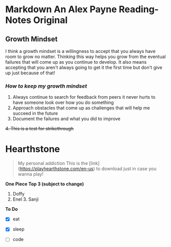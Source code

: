 # Markdown An Alex Payne Reading-Notes Original

## **Growth Mindset**

I think a growth mindset is a willingness to accept that you always have room to grow no matter. Thinking this way helps you grow from the eventual failures that will come up as you continue to develop. It also means accepting that you aren't always going to get it the first time but don't give up just because of that!

### _How to keep my growth mindset_
1. Always continue to search for feedback from peers it never hurts to have someone look over how you do something
2. Approach obstacles that come up as challenges that will help me succeed in the future
3. Document the failures and what you did to improve

~~4. This is a test for strikethrough~~

# **Hearthstone**
> My personal addiction
This is the [link] (https://playhearthstone.com/en-us) to download just in case you wanna play! 

**One Piece Top 3 (subject to change)**
1. Doffy
  2. Enel
    3. Sanji

**To Do**
- [x] eat
- [x] sleep
- [ ] code

